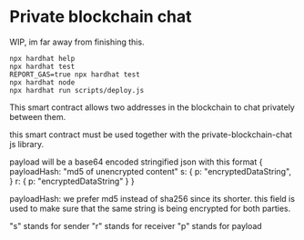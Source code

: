 # Private blockchain chat

WIP, im far away from finishing this.

```shell
npx hardhat help
npx hardhat test
REPORT_GAS=true npx hardhat test
npx hardhat node
npx hardhat run scripts/deploy.js
```

This smart contract allows two addresses in the blockchain to chat privately between them.

this smart contract must be used together with the 
private-blockchain-chat js library.



payload will be a base64 encoded stringified json with this format
{
    payloadHash: "md5 of unencrypted content"
    s: {
        p: "encryptedDataString",
    }
    r: {
        p: "encryptedDataString"
    }
}

payloadHash: we prefer md5 instead of sha256 since its shorter. this field is
used to make sure that the same string is being encrypted for both parties.

"s" stands for sender
"r" stands for receiver
"p" stands for payload